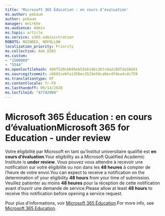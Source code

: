 ```yaml
---
title: 'Microsoft 365 Éducation : en cours d’évaluation'
ms.author: pebaum
author: pebaum
manager: mnirkhe
ms.audience: Admin
ms.topic: article
ms.service: o365-administration
ROBOTS: NOINDEX, NOFOLLOW
localization_priority: Priority
ms.collection: Adm_O365
ms.custom:
- "1500009"
- "5544"
ms.openlocfilehash: 4b0f520cbb95eb53eb146c2b7cda2c8dfda5bb81
ms.sourcegitcommit: c6692ce0fa1358ec3529e59ca0ecdfdea4cdc759
ms.translationtype: HT
ms.contentlocale: fr-FR
ms.lasthandoff: 09/14/2020
ms.locfileid: "47742994"
---
```

# <a name="microsoft-365-for-education---under-review"></a><span data-ttu-id="9e5a4-102">Microsoft 365 Éducation : en cours d’évaluation</span><span class="sxs-lookup"><span data-stu-id="9e5a4-102">Microsoft 365 for Education - under review</span></span>

<span data-ttu-id="9e5a4-103">Votre éligibilité par Microsoft en tant qu’Institut universitaire qualifié est **en cours d’évaluation**.</span><span class="sxs-lookup"><span data-stu-id="9e5a4-103">Your eligibility as a Microsoft Qualified Academic Institute is **under review**.</span></span> <span data-ttu-id="9e5a4-104">Vous pouvez vous attendre à recevoir une notification sur votre éligibilité ou non dans les **48 heures** à compter de l’heure de votre envoi.</span><span class="sxs-lookup"><span data-stu-id="9e5a4-104">You can expect to receive a notification on the determination of your eligibility **48 hours** from your time of submission.</span></span> <span data-ttu-id="9e5a4-105">Veuillez patienter au moins **48 heures** pour la réception de cette notification avant d’ouvrir une demande de service.</span><span class="sxs-lookup"><span data-stu-id="9e5a4-105">Please allow at least **48 hours** to receive this notification before opening a service request.</span></span>

<span data-ttu-id="9e5a4-106">Pour plus d’informations, voir [Microsoft 365 Éducation](https://www.microsoft.com/education/buy-license/microsoft365).</span><span class="sxs-lookup"><span data-stu-id="9e5a4-106">For more info, see [Microsoft 365 Education](https://www.microsoft.com/education/buy-license/microsoft365).</span></span>
